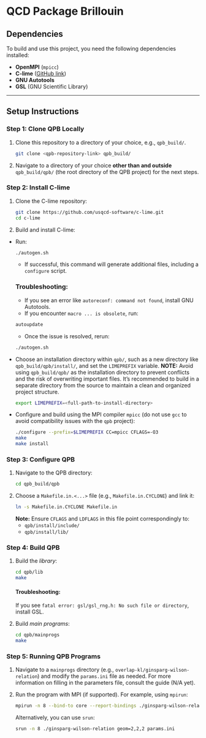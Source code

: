 # QCD Package Brillouin 

## Dependencies
To build and use this project, you need the following dependencies installed:
- **OpenMPI** (`mpicc`)
- **C-lime** ([GitHub link](https://github.com/usqcd-software/c-lime))
- **GNU Autotools**
- **GSL** (GNU Scientific Library)

---

## Setup Instructions

### Step 1: Clone QPB Locally
1. Clone this repository to a directory of your choice, e.g., `qpb_build/`.
   ```bash
   git clone <qpb-repository-link> qpb_build/
   ```
2. Navigate to a directory of your choice **other than and outside**
   `qpb_build/qpb/` (the root directory of the QPB project) for the next steps.

### Step 2: Install C-lime
1. Clone the C-lime repository:
   ```bash
   git clone https://github.com/usqcd-software/c-lime.git
   cd c-lime
   ```
2. Build and install C-lime: 
* Run:
   ```bash
   ./autogen.sh
   ```
   * If successful, this command will generate additional files, including a
     `configure` script.
   ### Troubleshooting:
   * If you see an error like `autoreconf: command not found`, install GNU
     Autotools.
   * If you encounter `macro ... is obsolete`, run:
   ```bash
   autoupdate
   ```
   * Once the issue is resolved, rerun:
   ```bash
   ./autogen.sh
   ```

* Choose an installation directory within `qpb/`, such as a new directory like
  `qpb_build/qpb/install/`, and set the `LIMEPREFIX` variable.
  **NOTE:** Avoid using `qpb_build/qpb/` as the installation directory to
  prevent conflicts and the risk of overwriting important files. It’s
  recommended to build in a separate directory from the source to maintain a
  clean and organized project structure.
   ```bash
   export LIMEPREFIX=<full-path-to-install-directory>
   ```
* Configure and build using the MPI compiler `mpicc` (do not use `gcc` to avoid
  compatibility issues with the `qpb` project):
   ```bash
   ./configure --prefix=$LIMEPREFIX CC=mpicc CFLAGS=-O3
   make
   make install
   ```

### Step 3: Configure QPB
1. Navigate to the QPB directory:
   ```bash
   cd qpb_build/qpb
   ```
2. Choose a `Makefile.in.<...>` file (e.g., `Makefile.in.CYCLONE`) and link it:
   ```bash
   ln -s Makefile.in.CYCLONE Makefile.in
   ```
   **Note:** Ensure `CFLAGS` and `LDFLAGS` in this file point correspondingly
   to:
   * `qpb/install/include/`
   * `qpb/install/lib/`

### Step 4: Build QPB
1. Build the *library*:
   ```bash
   cd qpb/lib
   make
   ```
   #### Troubleshooting:
   If you see `fatal error: gsl/gsl_rng.h: No such file or directory`, install
   GSL.

2. Build *main programs*:
   ```bash
   cd qpb/mainprogs
   make
   ```

### Step 5: Running QPB Programs

1. Navigate to a `mainprogs` directory (e.g., `overlap-kl/ginsparg-wilson-relation`) and modify the `params.ini` file as needed. For more information on filling in the parameters file, consult the guide (N/A yet).  
   <!-- TODO: Guide for filling in the parameters files -->

2. Run the program with MPI (if supported). For example, using `mpirun`:
   ```bash
   mpirun -n 8 --bind-to core --report-bindings ./ginsparg-wilson-relation geom=2,2,2 params.ini
   ```
   Alternatively, you can use `srun`:
   ```bash
   srun -n 8 ./ginsparg-wilson-relation geom=2,2,2 params.ini
   ```
